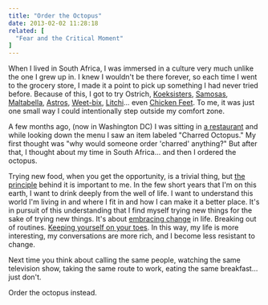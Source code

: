 ```yaml
---
title: "Order the Octopus"
date: 2013-02-02 11:28:18
related: [
  "Fear and the Critical Moment"
]
---
```


When I lived in South Africa, I was immersed in a culture very much unlike the one I grew up in. I knew I wouldn't be there forever, so each time I went to the grocery store, I made it a point to pick up something I had never tried before. Because of this, I got to try Ostrich, [Koeksisters](http://en.wikipedia.org/wiki/Koeksister), [Samosas](http://en.wikipedia.org/wiki/Samosa), [Maltabella](http://www.sanza.co.uk/Maltabella_Porridge_1_Minute.asp), [Astros](https://en.wikipedia.org/wiki/Astros_(chocolate)), [Weet-bix](http://en.wikipedia.org/wiki/Weet-Bix), [Litchi](http://en.wikipedia.org/wiki/Litchi)… even [Chicken Feet](http://en.wikipedia.org/wiki/Chicken_feet#South_African_cuisine). To me, it was just one small way I could intentionally step outside my comfort zone.

A few months ago, (now in Washington DC) I was sitting in [a restaurant](http://graffiatodc.com/menus/) and while looking down the menu I saw an item labeled "Charred Octopus." My first thought was "why would someone order 'charred' anything?" But after that, I thought about my time in South Africa… and then I ordered the octopus.

Trying new food, when you get the opportunity, is a trivial thing, but [the principle](http://sivers.org/comfort) behind it is important to me. In the few short years that I'm on this earth, I want to drink deeply from the well of life. I want to understand this world I'm living in and where I fit in and how I can make it a better place. It's in pursuit of this understanding that I find myself trying new things for the sake of trying new things. It's about [embracing change]({{site.url}}/2011/07/18/the-growth-mindset/) in life. Breaking out of routines. [Keeping yourself on your toes]({{site.url}}/2011/02/27/fear-and-the-critical-moment/). In this way, my life is more interesting, my conversations are more rich, and I become less resistant to change.

Next time you think about calling the same people, watching the same television show, taking the same route to work, eating the same breakfast… just don't.

Order the octopus instead.
